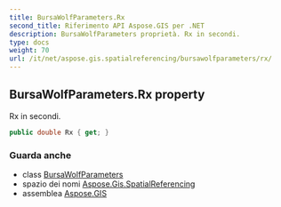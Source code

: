 ```yaml
---
title: BursaWolfParameters.Rx
second_title: Riferimento API Aspose.GIS per .NET
description: BursaWolfParameters proprietà. Rx in secondi.
type: docs
weight: 70
url: /it/net/aspose.gis.spatialreferencing/bursawolfparameters/rx/
---
```

## BursaWolfParameters.Rx property

Rx in secondi.

```csharp
public double Rx { get; }
```

### Guarda anche

* class [BursaWolfParameters](../)
* spazio dei nomi [Aspose.Gis.SpatialReferencing](../../bursawolfparameters/)
* assemblea [Aspose.GIS](../../../)


